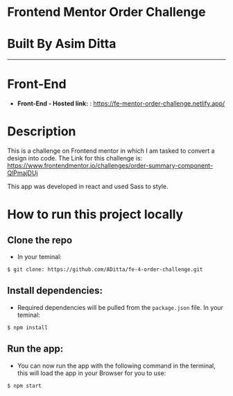 # **Frontend Mentor Order Challenge**

# **Built By Asim Ditta**

---

# Front-End

- **Front-End - Hosted link:** : https://fe-mentor-order-challenge.netlify.app/

# Description

This is a challenge on Frontend mentor in which I am tasked to convert a design into code. The Link for this challenge is:
https://www.frontendmentor.io/challenges/order-summary-component-QlPmajDUj

This app was developed in react and used Sass to style.

# How to run this project locally

## Clone the repo

- In your teminal:

```
$ git clone: https://github.com/ADitta/fe-4-order-challenge.git
```

## Install dependencies:

- Required dependencies will be pulled from the `package.json` file. In your teminal:

```
$ npm install
```

## Run the app:

- You can now run the app with the following command in the terminal, this will load the app in your Browser for you to use:

```
$ npm start
```
